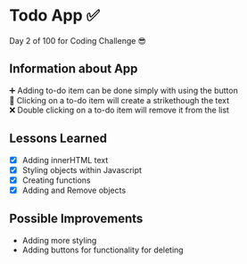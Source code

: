 # Todo App ✅
Day 2 of 100 for Coding Challenge 😎

## Information about App
➕ Adding to-do item can be done simply with using the button \
🏁 Clicking on a to-do item will create a strikethough the text \
❌ Double clicking on a to-do item will remove it from the list

## Lessons Learned
- [x] Adding innerHTML text
- [x] Styling objects within Javascript
- [x] Creating functions
- [x] Adding and Remove objects

## Possible Improvements
- Adding more styling 
- Adding buttons for functionality for deleting